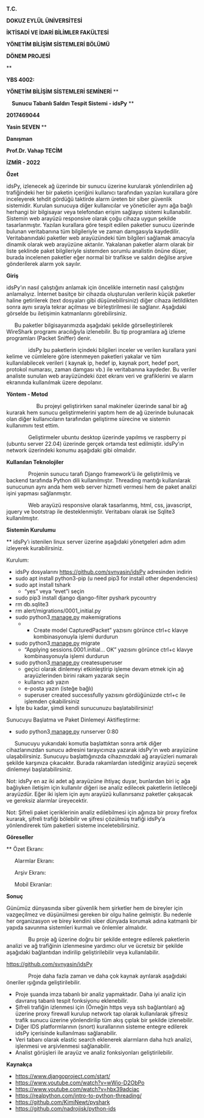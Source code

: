 ﻿

**T.C.** 

**DOKUZ EYLÜL ÜNİVERSİTESİ** 

**İKTİSADİ VE İDARİ BİLİMLER FAKÜLTESİ** 

**YÖNETİM BİLİŞİM SİSTEMLERİ BÖLÜMÜ** 

**DÖNEM PROJESİ** 


**  




**YBS 4002:** 

**YÖNETİM BİLİŞİM SİSTEMLERİ SEMİNERİ** 
**






`  `**Sunucu Tabanlı Saldırı Tespit Sistemi - idsPy** 
**







**2017469044** 

**Yasin SEVEN** 
**







**Danışman** 

**Prof.Dr. Vahap TECİM** 








**İZMİR - 2022** 





**Özet**

idsPy, izlenecek ağ üzerinde bir sunucu üzerine kurularak yönlendirilen ağ trafiğindeki her bir paketin içeriğini kullanıcı tarafından yazılan kurallara göre inceleyerek tehdit gördüğü taktirde alarm üreten bir siber güvenlik sistemidir. Kurulan sunucuya diğer kullanıcılar ve yöneticiler aynı ağa bağlı herhangi bir bilgisayar veya telefondan erişim sağlayıp sistemi kullanabilir. Sistemin web arayüzü responsive olarak çoğu cihaza uygun şekilde tasarlanmıştır. Yazılan kurallara göre tespit edilen paketler sunucu üzerinde bulunan veritabanına tüm bilgileriyle ve zaman damgasıyla kaydedilir. Veritabanındaki paketler web arayüzündeki tüm bilgileri sağlamak amacıyla dinamik olarak web arayüzüne aktarılır. Yakalanan paketler alarm olarak bir liste şeklinde paket bilgileriyle sistemden sorumlu analistin önüne düşer, burada incelenen paketler eğer normal bir trafikse ve saldırı değilse arşive gönderilerek alarm yok sayılır.

**Giriş**

idsPy’ın nasıl çalıştığını anlamak için öncelikle internetin nasıl çalıştığını anlamalıyız. İnternet basitçe bir cihazda oluşturulan verilerin küçük paketler haline getirilerek (text dosyaları gibi düşünebilirsiniz) diğer cihaza iletildikten sonra aynı sırayla tekrar açılması ve birleştirilmesi ile sağlanır. Aşağıdaki görselde bu iletişimin katmanlarını görebilirsiniz.



`	`Bu paketler bilgisayarımızda aşağıdaki şekilde görselleştirilerek WireShark programı aracılığıyla izlenebilir. Bu tip programlara ağ izleme programları (Packet Sniffer) denir.




`        `idsPy bu paketlerin içindeki bilgileri inceler ve verilen kurallara yani kelime ve cümlelere göre istenmeyen paketleri yakalar ve tüm kullanılabilecek verileri ( kaynak ip, hedef ip, kaynak port, hedef port, protokol numarası, zaman damgası vb.) ile veritabanına kaydeder. Bu veriler analiste sunulan web arayüzündeki özet ekranı veri ve grafiklerini ve alarm ekranında kullanılmak üzere depolanır.

**Yöntem - Metod**

`	        `Bu projeyi geliştirirken sanal makineler üzerinde sanal bir ağ kurarak hem sunucu geliştirmelerini yaptım hem de ağ üzerinde bulunacak olan diğer kullanıcıların tarafından geliştirme sürecine ve sistemin kullanımını test ettim. 

`        `Geliştirmeler ubuntu desktop üzerinde yapılmış ve raspberry pi (ubuntu server 22.04) üzerinde gerçek ortamda test edilmiştir. idsPy’ın network üzerindeki konumu aşağıdaki gibi olmalıdır.





**Kullanılan Teknolojiler**

`        `Projenin sunucu tarafı Django framework’ü ile geliştirilmiş ve backend tarafında Python dili kullanılmıştır. Threading mantığı kullanılarak sunucunun aynı anda hem web server hizmeti vermesi hem de paket analizi işini yapması sağlanmıştır. 

`        `Web arayüzü responsive olarak tasarlanmış, html, css, javascript, jquery ve bootstrap ile desteklenmiştir. Veritabanı olarak ise Sqlite3 kullanılmıştır.

**Sistemin Kurulumu**

**	idsPy’ı istenilen linux server üzerine aşağıdaki yönetgeleri adım adım izleyerek kurabilirsiniz.

Kurulum:

- idsPy dosyalarını <https://github.com/svnyasin/idsPy> adresinden indirin
- sudo apt install python3-pip (u need pip3 for install other dependencies)
- sudo apt install tshark
  - “yes” veya “evet”i seçin
- sudo pip3 install django django-filter pyshark pycountry
- rm db.sqlite3
- rm alert/migrations/0001\_initial.py
- sudo python3[ ](http://manage.py)[manage.py](http://manage.py) makemigrations
  - - Create model CapturedPacket” yazısını görünce ctrl+c klavye kombinasyonuyla işlemi durdurun
- sudo python3[ ](http://manage.py)[manage.py](http://manage.py) migrate
  - “Applying sessions.0001.initial... OK”  yazısını görünce ctrl+c klavye kombinasyonuyla işlemi durdurun
- sudo python3[ ](http://manage.py)[manage.py](http://manage.py) createsuperuser
  - geçici olarak dinlemeyi etkinleştirip işleme devam etmek için ağ arayüzlerinden birini rakam yazarak seçin
  - kullanıcı adı yazın
  - e-posta yazın (isteğe bağlı)
  - superuser created successfully yazısını gördüğünüzde ctrl+c ile işlemden çıkabilirsiniz
- İşte bu kadar, şimdi kendi sunucunuzu başlatabilirsiniz!

Sunucuyu Başlatma ve Paket Dinlemeyi Aktifleştirme:

- sudo python3[ ](http://manage.py)[manage.py](http://manage.py) runserver 0:80

`	`Sunucuyu yukarıdaki komutla başlattıktan sonra artık diğer cihazlarınızdan sunucu adresini tarayıcınıza yazarak idsPy’ın web arayüzüne ulaşabilirsiniz. Sunucuyu başlattığınızda cihazınızdaki ağ arayüzleri numaralı şekilde karşınıza çıkacaktır. Burada rakamlardan istediğiniz arayüzü seçerek dinlemeyi başlatabilirsiniz.

Not: idsPy en az iki adet ağ arayüzüne ihtiyaç duyar, bunlardan biri iç ağa bağlıyken iletişim için kullanılır diğeri ise analiz edilecek paketlerin iletileceği arayüzdür. Eğer iki işlem için aynı arayüzü kullanırsanız paketler çakışacak ve gereksiz alarmlar üreyecektir.

Not: Şifreli paket içeriklerinin analiz edilebilmesi için ağınıza bir proxy firefox kurarak, şifreli trafiği bölebilir ve şifresi çözülmüş trafiği idsPy’a yönlendirerek tüm paketleri sisteme inceletebilirsiniz.

**Göreseller**

**	Özet Ekranı:



`	`Alarmlar Ekranı:


`	`Arşiv Ekranı:


`	`Mobil Ekranlar:



**Sonuç**

Günümüz dünyasında siber güvenlik hem şirketler hem de bireyler için vazgeçilmez ve düşünülmesi gereken bir olgu haline gelmiştir. Bu nedenle her organizasyon ve birey kendini siber dünyada korumak adına katmanlı bir yapıda savunma sistemleri kurmalı ve önlemler almalıdır.

`        `Bu proje ağ üzerine doğru bir şekilde entegre edilerek paketlerin analizi ve ağ trafiğinin izlenmesine yardımcı olur ve ücretsiz bir şekilde aşağıdaki bağlantıdan indirilip geliştirilebilir veya kullanılabilir.

https://github.com/svnyasin/idsPy

`        `Proje daha fazla zaman ve daha çok kaynak ayrılarak aşağıdaki öneriler ışığında geliştirilebilir.

- Proje şuanda imza tabanlı bir analiz yapmaktadır. Daha iyi analiz için davranış tabanlı tespit fonksiyonu eklenebilir.
- Şifreli trafiğin izlenmesi için (Örneğin https veya ssh bağlantıları) ağ üzerine proxy firewall kurulup network tap olarak kullanılarak şifresiz trafik sunucu üzerine yönlendirilip tüm akış çıplak bir şekilde izlenebilir.
- Diğer IDS platformlarının (snort) kurallarının sisteme entegre edilerek idsPy içerisinde kullanılması sağlanabilir.
- Veri tabanı olarak elastic search eklenerek alarmların daha hızlı analizi, işlenmesi ve arşivlenmesi sağlanabilir.
- Analist görüşleri ile arayüz ve analiz fonksiyonları geliştirilebilir.

**Kaynakça**

- <https://www.djangoproject.com/start/>
- <https://www.youtube.com/watch?v=wWio-D2ObPo>
- <https://www.youtube.com/watch?v=hbx39adciac>
- <https://realpython.com/intro-to-python-threading/>
- <https://github.com/KimiNewt/pyshark>
- <https://github.com/nadrojisk/python-ids>
